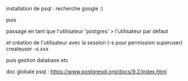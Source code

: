 
installation de psql : recherche google :)

puis

passage en tant que l'utilisateur 'postgres' > l'utilisateur par défaut

et création de l'utilisateur avec la session 
(-s pour permission superuser)
createuser -s xxx

puis gestion database etc 






doc globale psql :
https://www.postgresql.org/docs/9.2/index.html
